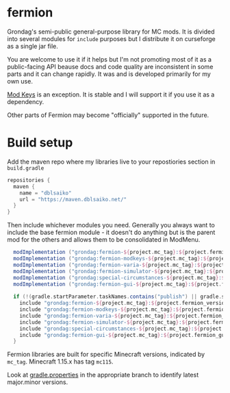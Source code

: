 # fermion
Grondag's semi-public general-purpose library for MC mods.  It is divided into several modules for `include` purposes but I distribute it on curseforge as a single jar file. 

You are welcome to use it if it helps but I'm not promoting most of it as a public-facing API beause docs and code quality are inconsistent in some parts and it can change rapidly.  It was and is developed primarily for my own use. 

[Mod Keys](https://github.com/grondag/fermion/wiki/Fermion-Modifier-Keys) is an exception. It is stable and I will support it if you use it as a dependency.

Other parts of Fermion may become "officially" supported in the future. 


# Build setup

Add the maven repo where my libraries live to your repostiories section in `build.gradle`

```gradle
repositories {
  maven {
    name = "dblsaiko"
    url = "https://maven.dblsaiko.net/"
  }
}
```

Then include whichever modules you need.  Generally you always want to include the base fermion module - it doesn't do anything but is the parent mod for the others and allows them to be consolidated in ModMenu.

```gradle
  modImplementation ("grondag:fermion-${project.mc_tag}:${project.fermion_version}.+") { transitive = false }
  modImplementation ("grondag:fermion-modkeys-${project.mc_tag}:${project.fermion_modkeys_version}.+") { transitive = false }
  modImplementation ("grondag:fermion-varia-${project.mc_tag}:${project.fermion_varia_version}.+") { transitive = false }
  modImplementation ("grondag:fermion-simulator-${project.mc_tag}:${project.fermion_simulator_version}.+") { transitive = false }
  modImplementation ("grondag:special-circumstances-${project.mc_tag}:${project.special_circumstances_version}.+") { transitive = false }
  modImplementation ("grondag:fermion-gui-${project.mc_tag}:${project.fermion_gui_version}.+") { transitive = false }
  
  if (!(gradle.startParameter.taskNames.contains("publish") || gradle.startParameter.taskNames.contains("publishToMavenLocal"))) {
    include "grondag:fermion-${project.mc_tag}:${project.fermion_version}.+"
    include "grondag:fermion-modkeys-${project.mc_tag}:${project.fermion_modkeys_version}.+"
    include "grondag:fermion-varia-${project.mc_tag}:${project.fermion_varia_version}.+"
    include "grondag:fermion-simulator-${project.mc_tag}:${project.fermion_simulator_version}.+"
    include "grondag:special-circumstances-${project.mc_tag}:${project.special_circumstances_version}.+"
    include "grondag:fermion-gui-${project.mc_tag}:${project.fermion_gui_version}.+"
  }
```

Fermion libraries are built for specific Minecraft versions, indicated by `mc_tag`. Minecraft 1.15.x has tag `mc115`. 

Look at [gradle.properties](https://github.com/grondag/fermion/blob/master/gradle.properties) in the appropriate branch to identify latest major.minor versions.
